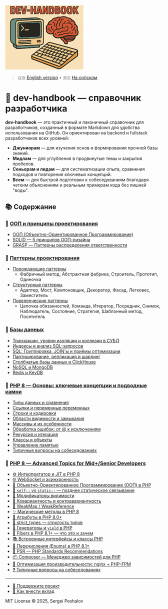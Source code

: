 <img src="https://raw.githubusercontent.com/desfpc/dev-handbook/master/logo.png" alt="dev-handbook" width="250">

> 🇬🇧 [English version](README.md) • 🇷🇸 [На српском](README.sr.md)

# 🧠 dev-handbook — справочник разработчика
**dev-handbook** — это практичный и лаконичный справочник для разработчиков, созданный в формате Markdown для удобства использования на GitHub. Он ориентирован на backend и fullstack разработчиков всех уровней:  
- **Джуниорам** — для изучения основ и формирования прочной базы знаний.  
- **Мидлам** — для углубления в продвинутые темы и закрытия пробелов.  
- **Сеньорам и лидам** — для систематизации опыта, сравнения подходов и повторения ключевых концепций.  
- **Всем** — для быстрой подготовки к собеседованиям благодаря четким объяснениям и реальным примерам кода без лишней "воды".

## 📚 Содержание

### 🧠 [ООП и принципы проектирования](ru.oop.md#-ооп-и-принципы-проектирования)
- [ООП (Объектно-Ориентированное Программирование)](ru.oop.md#-ооп-объектно-ориентированное-программирование)
- [SOLID — 5 принципов ООП-дизайна](ru.oop.md#-solid--5-принципов-ооп-дизайна)
- [GRASP — Паттерны распределения ответственности](ru.oop.md#-grasp--паттерны-распределения-ответственности)

### 🎯 [Паттерны проектирования](ru.oop.md#-паттерны-проектирования)
- [Порождающие паттерны](ru.oop.md#-порождающие-паттерны)
  - Фабричный метод, Абстрактная фабрика, Строитель, Прототип, Одиночка
- [Структурные паттерны](ru.oop.md#-структурные-паттерны)
  - Адаптер, Мост, Компоновщик, Декоратор, Фасад, Легковес, Заместитель
- [Поведенческие паттерны](ru.oop.md#-поведенческие-паттерны-проектирования)
  - Цепочка обязанностей, Команда, Итератор, Посредник, Снимок, Наблюдатель, Состояние, Стратегия, Шаблонный метод, Посетитель

### 💾 [Базы данных](ru.db.md#-базы-данных)
- [Транзакции, уровни изоляции и коллизии в СУБД](ru.db.md#-транзакции-уровни-изоляции-и-коллизии-в-субд)
- [Индексы и анализ SQL-запросов](ru.db.md#-индексы-и-анализ-sql-запросов-explain)
- [SQL: Группировка, JOIN'ы и приёмы оптимизации](ru.db.md#-sql-группировка-joinы-и-приёмы-оптимизации-сложных-запросов)
- [Партицирование, репликация и шардинг](ru.db.md#-партицирование-репликация-и-шардинг-в-субд)
- [Столбчатые базы данных и ClickHouse](ru.db.md#-столбчатые-базы-данных-и-clickhouse)
- [NoSQL и MongoDB](ru.db.md#введение-в-nosql-и-mongodb)
- [Redis и KeyDB](ru.db.md#-redis-и-keydb-основы-архитектура-и-преимущества)

### 🐘 [PHP 8 — Основы: ключевые концепции и подводные камни](#-php-8--advanced-topics-for-midsenior-developers)
- [Типы данных и сравнения](ru.php8-basics.md#типы-данных-и-сравнения)
- [Ссылки и переменные переменных](ru.php8-basics.md#ссылки-и-переменные-переменных)
- [Строки и кодировки](ru.php8-basics.md#строки-и-кодировки)
- [Области видимости и замыкания](ru.php8-basics.md#области-видимости-и-замыкания)
- [Массивы и их особенности](ru.php8-basics.md#массивы-и-их-особенности)
- [Обработка ошибок: от @ к исключениям](ru.php8-basics.md#обработка-ошибок)
- [Рекурсия и итерация](ru.php8-basics.md#рекурсия-и-итерация)
- [Классы и объекты](ru.php8-basics.md#классы-и-объекты)
- [Управление памятью](ru.php8-basics.md#управление-памятью)
- [Типичные вопросы на собеседованиях](ru.php8-basics.md#типичные-вопросы-на-собеседованиях)

### 🐘 [PHP 8 — Advanced Topics for Mid+/Senior Developers](#-php-8--advanced-topics-for-midsenior-developers)
- [⚙️ Интерпретатор и JIT в PHP 8](ru.php8.md#-интерпретатор-и-jit-в-php-8)
- [🌐 WebSocket и асинхронность](ru.php8.md#-websocket-и-асинхронность)
- [🧱 Объектно-Ориентированное Программирование (ООП) в PHP](ru.php8.md#-объектно-ориентированное-программирование-ооп-в-php)
- [🧭 `self::` vs `static::` — позднее статическое связывание](ru.php8.md#-self-vs-static--позднее-статическое-связывание)
- [🔐 Модификаторы видимости](ru.php8.md#-модификаторы-видимости)
- [🧬 Ковариантность и контравариантность](ru.php8.md#-ковариантность-и-контравариантность)
- [🧠 WeakMap / WeakReference](ru.php8.md#-weakmap--weakreference)
- [✨ Магические методы в PHP 8](ru.php8.md#-магические-методы-в-php-8)
- [🧩 Атрибуты в PHP 8.0+](ru.php8.md#-атрибуты-в-php-80)
- [🚫 strict_types — строгость типов](ru.php8.md#-strict_types--строгость-типов)
- [🔁 Генераторы и `yield` в PHP](ru.php8.md#-генераторы-и-yield-в-php)
- [🧵 Fibers в PHP 8.1+ — что это и зачем](ru.php8.md#-fibers-в-php-81--что-это-и-зачем)
- [📚 Встроенные интерфейсы и классы PHP](ru.php8.md#-встроенные-интерфейсы-и-классы-php)
- [🔢 Перечисления (Enums) в PHP 8.1+](ru.php8.md#-перечисления-enums-в-php-81)
- [📐 PSR — PHP Standards Recommendations](ru.php8.md#-psr--php-standards-recommendations)
- [📦 Composer — Менеджер зависимостей для PHP](ru.php8.md#-composer--менеджер-зависимостей-для-php)
- [🚀 Оптимизация производительности: nginx + PHP-FPM](ru.php8.md#-оптимизация-производительности-nginx--php-fpm)
- [❓ Типичные вопросы на собеседованиях](ru.php8.md#-типичные-вопросы-на-собеседованиях)

---

- [🙏 Поддержите проект](support.us.md)
- [🤝 Как внести вклад](CONTRIBUTING.ru.md)

MIT License © 2025, Sergei Peshalov
